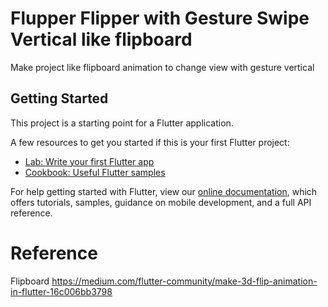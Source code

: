 # Flupper Flipper with Gesture Swipe Vertical like flipboard

Make project like flipboard animation to change view with gesture vertical

## Getting Started

This project is a starting point for a Flutter application.

A few resources to get you started if this is your first Flutter project:

- [Lab: Write your first Flutter app](https://flutter.io/docs/get-started/codelab)
- [Cookbook: Useful Flutter samples](https://flutter.io/docs/cookbook)

For help getting started with Flutter, view our
[online documentation](https://flutter.io/docs), which offers tutorials,
samples, guidance on mobile development, and a full API reference.

# Reference

Flipboard
https://medium.com/flutter-community/make-3d-flip-animation-in-flutter-16c006bb3798
